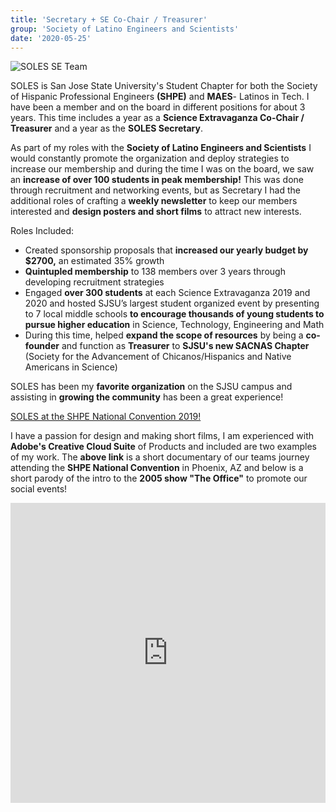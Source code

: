 ```yaml
---
title: 'Secretary + SE Co-Chair / Treasurer'
group: 'Society of Latino Engineers and Scientists'
date: '2020-05-25'
---
```

![SOLES SE Team](/images/soles-se.jpeg)

SOLES is San Jose State University's Student Chapter for both the Society of Hispanic Professional Engineers **(SHPE)** and **MAES**- Latinos in Tech. I have been a member and on the board in different positions for about 3 years. This time includes a year as a **Science Extravaganza Co-Chair / Treasurer** and a year as the **SOLES Secretary**.

As part of my roles with the **Society of Latino Engineers and Scientists** I would constantly promote the organization and deploy strategies to increase our membership and during the time I was on the board, we saw an **increase of over 100 students in peak membership!** This was done through recruitment and networking events, but as Secretary I had the additional roles of crafting a **weekly newsletter** to keep our members interested and **design posters and short films** to attract new interests. 

Roles Included:
- Created sponsorship proposals that **increased our yearly budget by $2700,** an estimated 35% growth
- **Quintupled membership** to 138 members over 3 years through developing recruitment strategies
- Engaged **over 300 students** at each Science Extravaganza 2019 and 2020 and hosted SJSU’s largest student organized event by presenting to 7 local middle schools **to encourage thousands of young students to pursue higher education** in Science, Technology, Engineering and Math
- During this time, helped **expand the scope of resources** by being a **co-founder** and function as **Treasurer** to **SJSU's new SACNAS Chapter** (Society for the Advancement of Chicanos/Hispanics and Native Americans in Science)

SOLES has been my **favorite organization** on the SJSU campus and assisting in **growing the community** has been a great experience!

[SOLES at the SHPE National Convention 2019!](https://drive.google.com/file/d/19yIjKYszGcvFX69hFnrzUKwwy4iThyhe/preview)

I have a passion for design and making short films, I am experienced with **Adobe's Creative Cloud Suite** of Products and included are two examples of my work. The **above link** is a short documentary of our teams journey attending the **SHPE National Convention** in Phoenix, AZ and below is a short parody of the intro to the **2005 show "The Office"** to promote our social events!

<iframe width="100%" height="480" src="https://www.youtube.com/embed/UsERILxaefM" frameborder="0" allow="accelerometer; autoplay; clipboard-write; encrypted-media; gyroscope; picture-in-picture" allowfullscreen></iframe>
